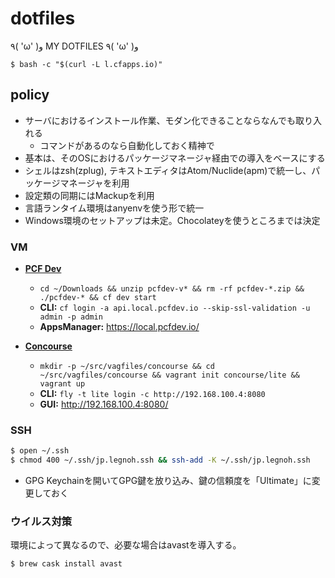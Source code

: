 dotfiles
========

٩( 'ω' )و  MY DOTFILES  ٩( 'ω' )و

```
$ bash -c "$(curl -L l.cfapps.io)"
```

## policy
- サーバにおけるインストール作業、モダン化できることならなんでも取り入れる
  - コマンドがあるのなら自動化しておく精神で
- 基本は、そのOSにおけるパッケージマネージャ経由での導入をベースにする
- シェルはzsh(zplug), テキストエディタはAtom/Nuclide(apm)で統一し、パッケージマネージャを利用
- 設定類の同期にはMackupを利用
- 言語ランタイム環境はanyenvを使う形で統一
- Windows環境のセットアップは未定。Chocolateyを使うところまでは決定

### VM
- [**PCF Dev**](https://network.pivotal.io/products/pcfdev)
  - ```cd ~/Downloads && unzip pcfdev-v* && rm -rf pcfdev-*.zip && ./pcfdev-* && cf dev start```
  - **CLI:** ```cf login -a api.local.pcfdev.io --skip-ssl-validation -u admin -p admin```
  - **AppsManager:** https://local.pcfdev.io/



- [**Concourse**](http://concourse.ci/vagrant.html)
  - ```mkdir -p ~/src/vagfiles/concourse && cd ~/src/vagfiles/concourse && vagrant init concourse/lite && vagrant up```
  - **CLI:** ```fly -t lite login -c http://192.168.100.4:8080```
  - **GUI:** http://192.168.100.4:8080/

### SSH
```bash
$ open ~/.ssh
$ chmod 400 ~/.ssh/jp.legnoh.ssh && ssh-add -K ~/.ssh/jp.legnoh.ssh
```
- GPG Keychainを開いてGPG鍵を放り込み、鍵の信頼度を「Ultimate」に変更しておく

### ウイルス対策
環境によって異なるので、必要な場合はavastを導入する。
```bash
$ brew cask install avast
```
